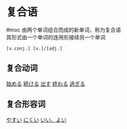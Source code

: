 # 复合语
 #moc
 由两个单词组合而成的新单词，称为复合语  
 其形式由一个单词的连用形接续另一个单词
```nihongo
[v.conj.] [v.]/[adj.]
```

## 复合动词

[始める](始める.md)
[続ける](続ける.md)
[出す](出す.md)
[終わる](終わる.md)
[過ぎる](過ぎる.md)
## 复合形容词

[やすい](やすい.md)
[にくい](にくい.md)
[いい、よい](いい、よい.md)
